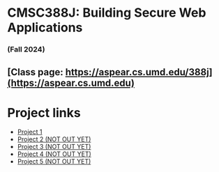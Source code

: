 # CMSC388J: Building Secure Web Applications
### (Fall 2024)

## [Class page: https://aspear.cs.umd.edu/388j](https://aspear.cs.umd.edu)

# Project links
 - [Project 1](fall2024/projects/project01.md)
 - [Project 2 (NOT OUT YET)]()
 - [Project 3 (NOT OUT YET)]()
 - [Project 4 (NOT OUT YET)]()
 - [Project 5 (NOT OUT YET)]()
